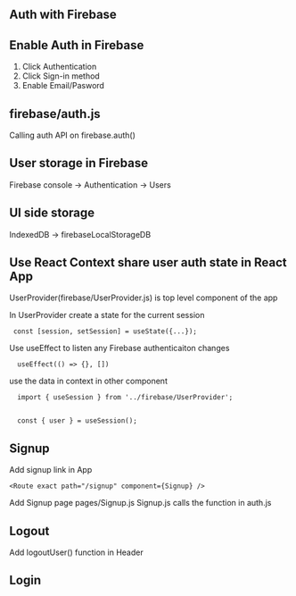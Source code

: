 ## Auth with Firebase

## Enable Auth in Firebase
1. Click Authentication
2. Click Sign-in method
3. Enable Email/Pasword


## firebase/auth.js
Calling auth API on firebase.auth()

## User storage in Firebase
Firebase console -> Authentication -> Users

## UI side storage
IndexedDB -> firebaseLocalStorageDB

## Use React Context share user auth state in React App
UserProvider(firebase/UserProvider.js) is top level component of the app

In UserProvider create a state for the current session
```
 const [session, setSession] = useState({...});
```
Use useEffect to listen any Firebase authenticaiton changes
```
  useEffect(() => {}, [])
```

use the data in context in other component
```
  import { useSession } from '../firebase/UserProvider';

  
  const { user } = useSession();
```

##  Signup

Add signup link in App
```
<Route exact path="/signup" component={Signup} />
```

Add Signup page pages/Signup.js
Signup.js calls the function in auth.js


## Logout
Add logoutUser() function in Header


## Login


